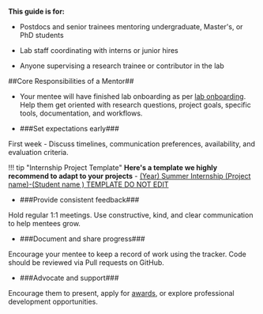 **This guide is for:**

 - Postdocs and senior trainees mentoring undergraduate, Master's, or PhD students

 - Lab staff coordinating with interns or junior hires

 - Anyone supervising a research trainee or contributor in the lab

##Core Responsibilities of a Mentor##

 - Your mentee will have finished lab onboarding as per [lab onboarding](https://bhklab.github.io/handbook/dev/onboarding_offboarding/Onboarding/). Help them get oriented with research questions, project goals, specific tools, documentation, and workflows.

- ###Set expectations early###

First week - Discuss timelines, communication preferences, availability, and evaluation criteria.

!!! tip "Internship Project Template"
    **Here's a template we highly recommend to adapt to your projects** - [(Year) Summer Internship (Project name)-(Student name ) TEMPLATE DO NOT EDIT](https://docs.google.com/document/d/1Yxr79UWNVyx1DnOwELBzIQ2p3bzi50XQatB1t4uOB84/edit?usp=sharing)

- ###Provide consistent feedback###

Hold regular 1:1 meetings. Use constructive, kind, and clear communication to help mentees grow.

- ###Document and share progress###

Encourage your mentee to keep a record of work using the tracker. Code should be reviewed via Pull requests on GitHub.

- ###Advocate and support###

Encourage them to present, apply for [awards](https://bhklab.github.io/handbook/dev/resources/Undergraduate_award_opportunities/), or explore professional development opportunities.